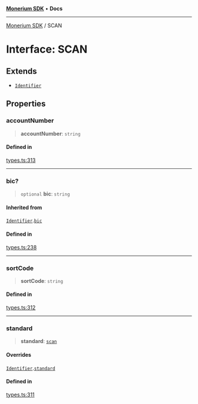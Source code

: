 [**Monerium SDK**](../README.md) • **Docs**

***

[Monerium SDK](../README.md) / SCAN

# Interface: SCAN

## Extends

- [`Identifier`](Identifier.md)

## Properties

### accountNumber

> **accountNumber**: `string`

#### Defined in

[types.ts:313](https://github.com/monerium/js-monorepo/blob/90e863940da8623462a29ce3ac59bdfdcf20271e/packages/sdk/src/types.ts#L313)

***

### bic?

> `optional` **bic**: `string`

#### Inherited from

[`Identifier`](Identifier.md).[`bic`](Identifier.md#bic)

#### Defined in

[types.ts:238](https://github.com/monerium/js-monorepo/blob/90e863940da8623462a29ce3ac59bdfdcf20271e/packages/sdk/src/types.ts#L238)

***

### sortCode

> **sortCode**: `string`

#### Defined in

[types.ts:312](https://github.com/monerium/js-monorepo/blob/90e863940da8623462a29ce3ac59bdfdcf20271e/packages/sdk/src/types.ts#L312)

***

### standard

> **standard**: [`scan`](../enumerations/PaymentStandard.md#scan)

#### Overrides

[`Identifier`](Identifier.md).[`standard`](Identifier.md#standard)

#### Defined in

[types.ts:311](https://github.com/monerium/js-monorepo/blob/90e863940da8623462a29ce3ac59bdfdcf20271e/packages/sdk/src/types.ts#L311)
